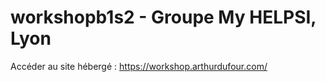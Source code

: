 # workshopb1s2 - Groupe My HELPSI, Lyon

Accéder au site hébergé : https://workshop.arthurdufour.com/
